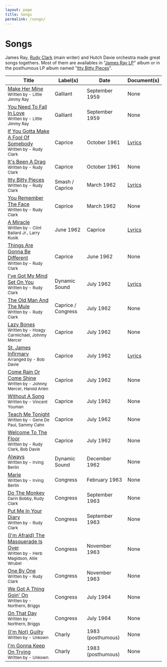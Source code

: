 ```yaml
---
layout: page
title: Songs
permalink: /songs/
---
```


# Songs

James Ray, [Rudy Clark](https://en.wikipedia.org/wiki/Rudy_Clark) (main writer) and Hutch Davie orchestra made great songs togethers. Most of them are availables in "[James Ray LP](https://www.discogs.com/release/3221079-James-Ray-James-Ray)" album or in the posthumous LP album named "[Itty Bitty Pieces](https://www.discogs.com/release/3016494-James-Ray-Itty-Bitty-Pieces)".

| Title | Label(s) | Date | Document(s) |
| --- | --- | --- | --- |
| [Make Her Mine](https://www.youtube.com/watch?v=r0ptmu3QHI8)<br><sup>Written by - Little Jimmy Ray</sup> | Galliant | September 1959 |  None |
| [You Need To Fall In Love](https://www.youtube.com/watch?v=a21ujJ22t3s)<br><sup>Written by - Little Jimmy Ray</sup> | Galliant | September 1959 | None |
| [If You Gotta Make A Fool Of Somebody](https://www.youtube.com/watch?v=sperNZW6A8k)<br><sup>Written by - Rudy Clark</sup> | Caprice | October 1961 | [Lyrics](./lyrics/if-you-gotta-make-a-fool-of-somebody.md) |
| [It's Been A Drag](https://www.youtube.com/watch?v=Z8zyY8Q37fk)<br><sup>Written by - Rudy Clark</sup> | Caprice | October 1961 | None |
| [Itty Bitty Pieces](https://www.youtube.com/watch?v=56Tv8PjAF5Y)<br><sup>Written by - Rudy Clark</sup> | Smash / Caprice | March 1962 | [Lyrics](./lyrics/itty-bitty-pieces.md) |
| [You Remember The Face](https://www.youtube.com/watch?v=ZR7JAQcVPgM)<br><sup>Written by - Rudy Clark</sup> | Caprice | March 1962 | None |
| [A Miracle](https://www.youtube.com/watch?v=s9y2VSHu2I8)<br><sup>Written by - Clint Ballard Jr., Larry Kusik</sup> | June 1962 | Caprice | [Lyrics](./lyrics/a-miracle.md) |
| [Things Are Gonna Be Different](https://www.youtube.com/watch?v=_78nuECv3Do)<br><sup>Written by - Rudy Clark</sup> | Caprice | June 1962 | None |
| [I've Got My Mind Set On You](https://www.youtube.com/watch?v=dSNbpBOf80A)<br><sup>Written by - Rudy Clark</sup> | Dynamic Sound | July 1962 | [Lyrics](./lyrics/i-ve-got-my-mind-set-on-you.md) |
| [The Old Man And The Mule](https://www.youtube.com/watch?v=9H6uo_a24xU)<br><sup>Written by - Rudy Clark</sup> | Caprice / Congress | July 1962 | None |
| [Lazy Bones](https://www.youtube.com/watch?v=Apj1Cvkc55o)<br><sup>Written by - Hoagy Carmichael, Johnny Mercer</sup> | Caprice | July 1962 | None |
| [St. James Infirmary](https://www.youtube.com/watch?v=lAP2bfSE_2s)<br><sup>Arranged by - Bob Davie</sup> | Caprice | July 1962 | [Lyrics](./lyrics/st-james-infirmary.md) |
| [Come Rain Or Come Shine](https://www.youtube.com/watch?v=2uZ1bjzcJME)<br><sup>Written by - Johnny Mercer, Harold Arlen</sup> | Caprice | July 1962 | None |
| [Without A Song](https://www.youtube.com/watch?v=vVQ447pzuzU)<br><sup>Written by - Vincent Youman</sup> | Caprice | July 1962 | None |
| [Teach Me Tonight](https://www.youtube.com/watch?v=Z3g0ktzpZXs)<br><sup>Written by - Gene De Paul, Sammy Cahn</sup> | Caprice | July 1962 | None |
| [Welcome To The Floor](https://www.youtube.com/watch?v=xDs6FBXgC60)<br><sup>Written by - Rudy Clark, Bob Davie</sup> | Caprice | July 1962 | None |
| [Always](https://www.youtube.com/watch?v=RwJwHDQvj_s)<br><sup>Written by - Irving Berlin</sup> | Dynamic Sound | December 1962 | None |
| [Marie](https://www.youtube.com/watch?v=xVRQULoAq8U)<br><sup>Written by - Irving Berlin</sup> | Congress | February 1963 | None |
| [Do The Monkey](https://www.youtube.com/watch?v=4VttO0uJH_Q)<br><sup>Darin Bobby, Rudy Clark</sup> | Congress | September 1963 | None |
| [Put Me In Your Diary](https://www.youtube.com/watch?v=sTOyZlzDekQ)<br><sup>Written by - Rudy Clark</sup> | Congress | September 1963 | None |
| [(I'm Afraid) The Masquerade Is Over](https://www.youtube.com/watch?v=aEqzGMSyVOU)<br><sup>Written by - Herb Magidson, Allie Wrubel</sup> | Congress | November 1963 | None |
| [One By One](https://www.youtube.com/watch?v=qAnOf4q-6uA)<br><sup>Written by - Rudy Clark</sup> | Congress | November 1963 | None |
| [We Got A Thing Goin' On](https://www.youtube.com/watch?v=jUdfMkWEpFQ)<br><sup>Written by - Northern, Briggs</sup> | Congress | July 1964 | None |
| [On That Day](https://www.youtube.com/watch?v=Lg7g_tXujyg)<br><sup>Written by - Northern, Briggs</sup> | Congress | July 1964 | None |
| [(I'm Not) Guilty](https://www.youtube.com/watch?v=ErTy6JLe9c0)<br><sup>Written by - Unkown</sup> | Charly | 1983 (posthumous) | None |
| [I'm Gonna Keep On Trying](https://www.youtube.com/watch?v=qbvnqetOx5k)<br><sup>Written by - Unkown</sup> | Charly | 1983 (posthumous) | None |

